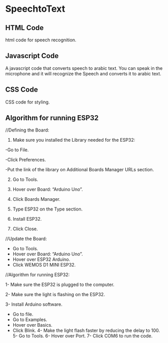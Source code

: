 # SpeechtoText
## HTML Code
html code for speech recognition.

## Javascript Code
A javascript code that converts speech to arabic text.
You can speak in the microphone and it will recognize the Speech and converts it to arabic text.

## CSS Code
CSS code for styling.




## Algorithm for running ESP32

//Defining the Board:

1.	Make sure you installed the Library needed for the ESP32:

-Go to File.

-Click Preferences.

-Put the link of the library on Additional Boards Manager URLs section.  

2.	Go to Tools.

4.	Hover over Board: “Arduino Uno”.

6.	Click Boards Manager.

8.	Type ESP32 on the Type section.

10.	Install ESP32.

12.	Click Close.

//Update the Board:
-	Go to Tools.
-	Hover over Board: “Arduino Uno”.
-	Hover over ESP32 Arduino.
-	Click WEMOS D1 MINI ESP32.

//Algorithm for running ESP32:

1-	Make sure the ESP32 is plugged to the computer.

2-	Make sure the light is flashing on the ESP32.

3-	Install Arduino software.
-	Go to file.
-	Go to Examples.
-	Hover over Basics.
-	Click Blink.
4-	Make the light flash faster by reducing the delay to 100.
5-	Go to Tools.
6-	Hover over Port.
7-	Click COM6 to run the code.

